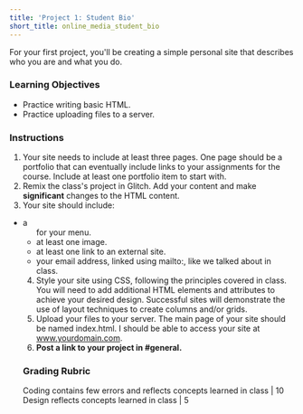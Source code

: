 ```yaml
---
title: 'Project 1: Student Bio'
short_title: online_media_student_bio
---
```


For your first project, you'll be creating a simple personal site that describes who you are and what you do.

### Learning Objectives

- Practice writing basic HTML.
- Practice uploading files to a server.

### Instructions

1. Your site needs to include at least three pages. One page should be a portfolio that can eventually include links to your assignments for the course. Include at least one portfolio item to start with.
2. Remix the class's project in Glitch. Add your content and make <strong>significant</strong> changes to the HTML content.  
3. Your site should include:
  - a <ul> for your menu.
  - at least one image.
  - at least one link to an external site.
  - your email address, linked using mailto:, like we talked about in class.
4. Style your site using CSS, following the principles covered in class. You will need to add additional HTML elements and attributes to achieve your desired design. Successful sites will demonstrate the use of layout techniques to create columns and/or grids.
4. Upload your files to your server. The main page of your site should be named index.html. I should be able to access your site at www.yourdomain.com.
5. __Post a link to your project in #general.__

### Grading Rubric

Coding contains few errors and reflects concepts learned in class | 10
Design reflects concepts learned in class | 5
